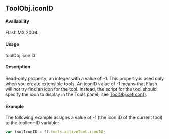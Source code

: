 ## ToolObj.iconID

#### Availability

Flash MX 2004.

#### Usage

toolObj.iconID

#### Description

Read-only property; an integer with a value of -1. This property is used only when you create extensible tools. An iconID value of -1 means that Flash will not try find an icon for the tool. Instead, the script for the tool should specify the icon to display in the Tools panel; see [ToolObj.setIcon()](../ToolObj_object/ToolObj4.md).

#### Example

The following example assigns a value of -1 (the icon ID of the current tool) to the toolIconID variable:

```javascript
var toolIconID = fl.tools.activeTool.iconID;
```
